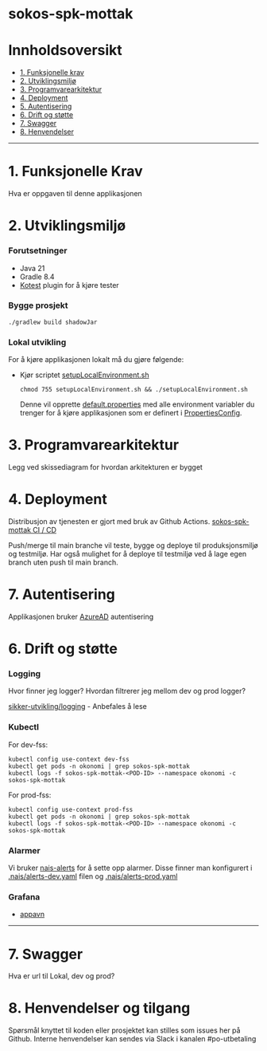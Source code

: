 # sokos-spk-mottak

# Innholdsoversikt
* [1. Funksjonelle krav](#1-funksjonelle-krav)
* [2. Utviklingsmiljø](#2-utviklingsmiljø)
* [3. Programvarearkitektur](#3-programvarearkitektur)
* [4. Deployment](#4-deployment)
* [5. Autentisering](#5-autentisering)
* [6. Drift og støtte](#6-drift-og-støtte)
* [7. Swagger](#7-swagger)
* [8. Henvendelser](#8-henvendelser)
---

# 1. Funksjonelle Krav
Hva er oppgaven til denne applikasjonen

# 2. Utviklingsmiljø
### Forutsetninger
* Java 21
* Gradle 8.4
* [Kotest](https://plugins.jetbrains.com/plugin/14080-kotest) plugin for å kjøre tester

### Bygge prosjekt
```
./gradlew build shadowJar
```

### Lokal utvikling
For å kjøre applikasjonen lokalt må du gjøre følgende:
-  Kjør scriptet [setupLocalEnvironment.sh](setupLocalEnvironment.sh)
   ```
   chmod 755 setupLocalEnvironment.sh && ./setupLocalEnvironment.sh
   ```
   Denne vil opprette [default.properties](defaults.properties) med alle environment variabler du trenger for å kjøre
   applikasjonen som er definert i [PropertiesConfig](src/main/kotlin/no/nav/sokos/spk.mottak/config/PropertiesConfig.kt).
   

# 3. Programvarearkitektur
Legg ved skissediagram for hvordan arkitekturen er bygget

# 4. Deployment
Distribusjon av tjenesten er gjort med bruk av Github Actions.
[sokos-spk-mottak CI / CD](https://github.com/navikt/sokos-spk-mottak/actions)

Push/merge til main branche vil teste, bygge og deploye til produksjonsmiljø og testmiljø.
Har også mulighet for å deploye til testmiljø ved å lage egen branch uten push til main branch.

# 7. Autentisering
Applikasjonen bruker [AzureAD](https://docs.nais.io/security/auth/azure-ad/) autentisering

# 6. Drift og støtte

### Logging
Hvor finner jeg logger? Hvordan filtrerer jeg mellom dev og prod logger?

[sikker-utvikling/logging](https://sikkerhet.nav.no/docs/sikker-utvikling/logging) - Anbefales å lese

### Kubectl
For dev-fss:
```shell script
kubectl config use-context dev-fss
kubectl get pods -n okonomi | grep sokos-spk-mottak
kubectl logs -f sokos-spk-mottak-<POD-ID> --namespace okonomi -c sokos-spk-mottak
```

For prod-fss:
```shell script
kubectl config use-context prod-fss
kubectl get pods -n okonomi | grep sokos-spk-mottak
kubectl logs -f sokos-spk-mottak-<POD-ID> --namespace okonomi -c sokos-spk-mottak
```

### Alarmer
Vi bruker [nais-alerts](https://doc.nais.io/observability/alerts) for å sette opp alarmer. 
Disse finner man konfigurert i [.nais/alerts-dev.yaml](.nais/alerts-dev.yaml) filen og [.nais/alerts-prod.yaml](.nais/alerts-prod.yaml)

### Grafana
- [appavn](url)
---

# 7. Swagger
Hva er url til Lokal, dev og prod?

# 8. Henvendelser og tilgang
   Spørsmål knyttet til koden eller prosjektet kan stilles som issues her på Github.
   Interne henvendelser kan sendes via Slack i kanalen #po-utbetaling


